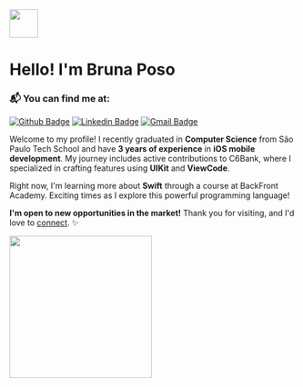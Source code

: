 <img width="50px" src="https://64.media.tumblr.com/31756ec986051798604d9697fa0e7d99/tumblr_pxuqjiK9Hn1sftgzko1_400.gif">
<h1>Hello! I'm Bruna Poso 


### 📬 You can find me at:
[![Github Badge](http://img.shields.io/badge/-Github-black?style=flat-square&logo=github&link=https://github.com/bruna-poso/)](https://github.com/bruna-poso/) 
[![Linkedin Badge](https://img.shields.io/badge/-LinkedIn-blue?style=flat-square&logo=Linkedin&logoColor=white&link=https://www.linkedin.com/in/bruna-poso/)](https://www.linkedin.com/in/bruna-poso/)
[![Gmail Badge](https://img.shields.io/badge/-Gmail-d14836?style=flat-square&logo=Gmail&logoColor=white&link=mailto:brunaposo18@gmail.com)](mailto:brunaposo18@gmail.com)

Welcome to my profile! I recently graduated in **Computer Science** from São Paulo Tech School and have **3 years of experience** in **iOS mobile development**. My journey includes active contributions to C6Bank, where I specialized in crafting features using **UIKit** and **ViewCode**.

Right now, I'm learning more about **Swift** through a course at BackFront Academy. Exciting times as I explore this powerful programming language!

**I'm open to new opportunities in the market!** Thank you for visiting, and I'd love to [connect](https://www.linkedin.com/in/bruna-poso/). ✨

<img width="250px" src="https://i.redd.it/kgrl0g2yg3y51.gif">
